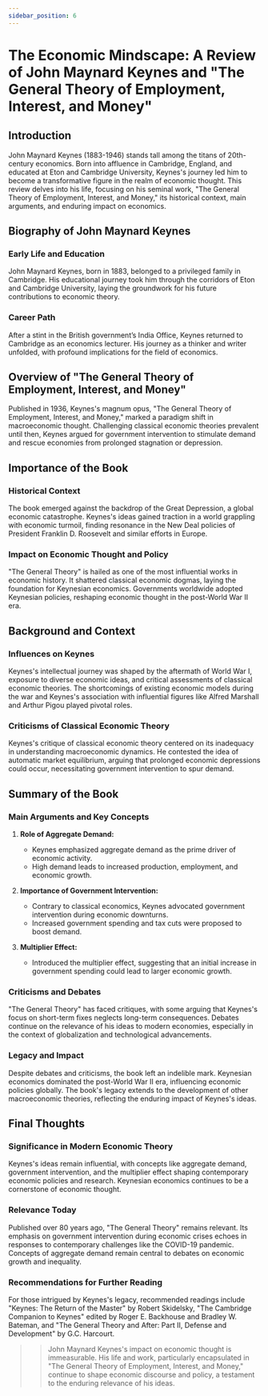 ```yaml
---
sidebar_position: 6
---
```

# The Economic Mindscape: A Review of John Maynard Keynes and "The General Theory of Employment, Interest, and Money"

## Introduction

John Maynard Keynes (1883-1946) stands tall among the titans of 20th-century economics. Born into affluence in Cambridge, England, and educated at Eton and Cambridge University, Keynes's journey led him to become a transformative figure in the realm of economic thought. This review delves into his life, focusing on his seminal work, "The General Theory of Employment, Interest, and Money," its historical context, main arguments, and enduring impact on economics.

## Biography of John Maynard Keynes

### Early Life and Education
John Maynard Keynes, born in 1883, belonged to a privileged family in Cambridge. His educational journey took him through the corridors of Eton and Cambridge University, laying the groundwork for his future contributions to economic theory.

### Career Path
After a stint in the British government’s India Office, Keynes returned to Cambridge as an economics lecturer. His journey as a thinker and writer unfolded, with profound implications for the field of economics.

## Overview of "The General Theory of Employment, Interest, and Money"

Published in 1936, Keynes's magnum opus, "The General Theory of Employment, Interest, and Money," marked a paradigm shift in macroeconomic thought. Challenging classical economic theories prevalent until then, Keynes argued for government intervention to stimulate demand and rescue economies from prolonged stagnation or depression.

## Importance of the Book

### Historical Context
The book emerged against the backdrop of the Great Depression, a global economic catastrophe. Keynes's ideas gained traction in a world grappling with economic turmoil, finding resonance in the New Deal policies of President Franklin D. Roosevelt and similar efforts in Europe.

### Impact on Economic Thought and Policy
"The General Theory" is hailed as one of the most influential works in economic history. It shattered classical economic dogmas, laying the foundation for Keynesian economics. Governments worldwide adopted Keynesian policies, reshaping economic thought in the post-World War II era.

## Background and Context

### Influences on Keynes
Keynes's intellectual journey was shaped by the aftermath of World War I, exposure to diverse economic ideas, and critical assessments of classical economic theories. The shortcomings of existing economic models during the war and Keynes's association with influential figures like Alfred Marshall and Arthur Pigou played pivotal roles.

### Criticisms of Classical Economic Theory
Keynes's critique of classical economic theory centered on its inadequacy in understanding macroeconomic dynamics. He contested the idea of automatic market equilibrium, arguing that prolonged economic depressions could occur, necessitating government intervention to spur demand.

## Summary of the Book

### Main Arguments and Key Concepts
1. **Role of Aggregate Demand:**
   - Keynes emphasized aggregate demand as the prime driver of economic activity.
   - High demand leads to increased production, employment, and economic growth.

2. **Importance of Government Intervention:**
   - Contrary to classical economics, Keynes advocated government intervention during economic downturns.
   - Increased government spending and tax cuts were proposed to boost demand.

3. **Multiplier Effect:**
   - Introduced the multiplier effect, suggesting that an initial increase in government spending could lead to larger economic growth.

### Criticisms and Debates
"The General Theory" has faced critiques, with some arguing that Keynes's focus on short-term fixes neglects long-term consequences. Debates continue on the relevance of his ideas to modern economies, especially in the context of globalization and technological advancements.

### Legacy and Impact
Despite debates and criticisms, the book left an indelible mark. Keynesian economics dominated the post-World War II era, influencing economic policies globally. The book's legacy extends to the development of other macroeconomic theories, reflecting the enduring impact of Keynes's ideas.

## Final Thoughts

### Significance in Modern Economic Theory
Keynes's ideas remain influential, with concepts like aggregate demand, government intervention, and the multiplier effect shaping contemporary economic policies and research. Keynesian economics continues to be a cornerstone of economic thought.

### Relevance Today
Published over 80 years ago, "The General Theory" remains relevant. Its emphasis on government intervention during economic crises echoes in responses to contemporary challenges like the COVID-19 pandemic. Concepts of aggregate demand remain central to debates on economic growth and inequality.

### Recommendations for Further Reading
For those intrigued by Keynes's legacy, recommended readings include "Keynes: The Return of the Master" by Robert Skidelsky, "The Cambridge Companion to Keynes" edited by Roger E. Backhouse and Bradley W. Bateman, and "The General Theory and After: Part II, Defense and Development" by G.C. Harcourt.

>> John Maynard Keynes's impact on economic thought is immeasurable. His life and work, particularly encapsulated in "The General Theory of Employment, Interest, and Money," continue to shape economic discourse and policy, a testament to the enduring relevance of his ideas.

